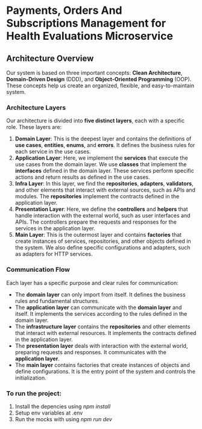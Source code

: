 # Payments, Orders And Subscriptions Management for Health Evaluations Microservice

## **Architecture Overview**

Our system is based on three important concepts: **Clean Architecture**, **Domain-Driven Design** (DDD), and **Object-Oriented Programming** (OOP). These concepts help us create an organized, flexible, and easy-to-maintain system.

### **Architecture Layers**

Our architecture is divided into **five distinct layers**, each with a specific role. These layers are:

1. **Domain Layer**: This is the deepest layer and contains the definitions of **use cases**, **entities**, **enums**, and **errors**. It defines the business rules for each service in the use cases.
2. **Application Layer**: Here, we implement the **services** that execute the use cases from the domain layer. We use **classes** that implement the **interfaces** defined in the domain layer. These services perform specific actions and return results as defined in the use cases.
3. **Infra Layer**: In this layer, we find the **repositories**, **adapters**, **validators**, and other elements that interact with external sources, such as APIs and modules. The **repositories** implement the contracts defined in the application layer.
4. **Presentation Layer**: Here, we define the **controllers** and **helpers** that handle interaction with the external world, such as user interfaces and APIs. The controllers prepare the requests and responses for the services in the application layer.
5. **Main Layer**: This is the outermost layer and contains **factories** that create instances of services, repositories, and other objects defined in the system. We also define specific configurations and adapters, such as adapters for HTTP services.

### **Communication Flow**

Each layer has a specific purpose and clear rules for communication:

- The **domain layer** can only import from itself. It defines the business rules and fundamental structures.
- The **application layer** can communicate with the **domain layer** and itself. It implements the services according to the rules defined in the domain layer.
- The **infrastructure layer** contains the **repositories** and other elements that interact with external resources. It implements the contracts defined in the application layer.
- The **presentation layer** deals with interaction with the external world, preparing requests and responses. It communicates with the **application layer**.
- The **main layer** contains factories that create instances of objects and define configurations. It is the entry point of the system and controls the initialization.

### **To run the project:**

1. Install the depencies using *npm install*
2. Setup env variables at .env
3. Run the mocks with using *npm run dev*
